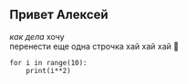 ## **Привет Алексей**
_как дела_ 
 хочу\
перенести
еще одна строчка
хай хай хай
🎼
```
for i in range(10):
    print(i**2)
```
